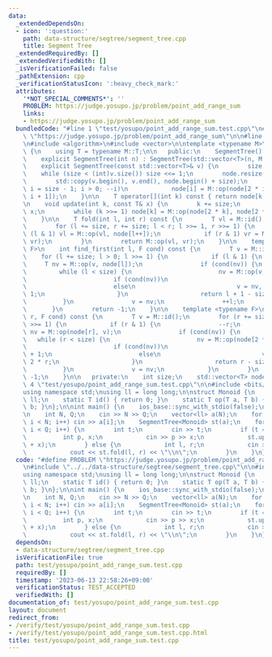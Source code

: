 ```yaml
---
data:
  _extendedDependsOn:
  - icon: ':question:'
    path: data-structure/segtree/segment_tree.cpp
    title: Segment Tree
  _extendedRequiredBy: []
  _extendedVerifiedWith: []
  _isVerificationFailed: false
  _pathExtension: cpp
  _verificationStatusIcon: ':heavy_check_mark:'
  attributes:
    '*NOT_SPECIAL_COMMENTS*': ''
    PROBLEM: https://judge.yosupo.jp/problem/point_add_range_sum
    links:
    - https://judge.yosupo.jp/problem/point_add_range_sum
  bundledCode: "#line 1 \"test/yosupo/point_add_range_sum.test.cpp\"\n#define PROBLEM\
    \ \"https://judge.yosupo.jp/problem/point_add_range_sum\"\n\n#line 2 \"data-structure/segtree/segment_tree.cpp\"\
    \n#include <algorithm>\n#include <vector>\n\ntemplate <typename M>\nclass SegmentTree\
    \ {\n    using T = typename M::T;\n\n   public:\n    SegmentTree() = default;\n\
    \    explicit SegmentTree(int n) : SegmentTree(std::vector<T>(n, M::id())) {}\n\
    \    explicit SegmentTree(const std::vector<T>& v) {\n        size = 1;\n    \
    \    while (size < (int)v.size()) size <<= 1;\n        node.resize(2 * size, M::id());\n\
    \        std::copy(v.begin(), v.end(), node.begin() + size);\n        for (int\
    \ i = size - 1; i > 0; --i)\n            node[i] = M::op(node[2 * i], node[2 *\
    \ i + 1]);\n    }\n\n    T operator[](int k) const { return node[k + size]; }\n\
    \n    void update(int k, const T& x) {\n        k += size;\n        node[k] =\
    \ x;\n        while (k >>= 1) node[k] = M::op(node[2 * k], node[2 * k + 1]);\n\
    \    }\n\n    T fold(int l, int r) const {\n        T vl = M::id(), vr = M::id();\n\
    \        for (l += size, r += size; l < r; l >>= 1, r >>= 1) {\n            if\
    \ (l & 1) vl = M::op(vl, node[l++]);\n            if (r & 1) vr = M::op(node[--r],\
    \ vr);\n        }\n        return M::op(vl, vr);\n    }\n\n    template <typename\
    \ F>\n    int find_first(int l, F cond) const {\n        T v = M::id();\n    \
    \    for (l += size; l > 0; l >>= 1) {\n            if (l & 1) {\n           \
    \     T nv = M::op(v, node[l]);\n                if (cond(nv)) {\n           \
    \         while (l < size) {\n                        nv = M::op(v, node[2 * l]);\n\
    \                        if (cond(nv))\n                            l = 2 * l;\n\
    \                        else\n                            v = nv, l = 2 * l +\
    \ 1;\n                    }\n                    return l + 1 - size;\n      \
    \          }\n                v = nv;\n                ++l;\n            }\n \
    \       }\n        return -1;\n    }\n\n    template <typename F>\n    int find_last(int\
    \ r, F cond) const {\n        T v = M::id();\n        for (r += size; r > 0; r\
    \ >>= 1) {\n            if (r & 1) {\n                --r;\n                T\
    \ nv = M::op(node[r], v);\n                if (cond(nv)) {\n                 \
    \   while (r < size) {\n                        nv = M::op(node[2 * r + 1], v);\n\
    \                        if (cond(nv))\n                            r = 2 * r\
    \ + 1;\n                        else\n                            v = nv, r =\
    \ 2 * r;\n                    }\n                    return r - size;\n      \
    \          }\n                v = nv;\n            }\n        }\n        return\
    \ -1;\n    }\n\n   private:\n    int size;\n    std::vector<T> node;\n};\n#line\
    \ 4 \"test/yosupo/point_add_range_sum.test.cpp\"\n\n#include <bits/stdc++.h>\n\
    using namespace std;\nusing ll = long long;\n\nstruct Monoid {\n    using T =\
    \ ll;\n    static T id() { return 0; }\n    static T op(T a, T b) { return a +\
    \ b; }\n};\n\nint main() {\n    ios_base::sync_with_stdio(false);\n    cin.tie(0);\n\
    \n    int N, Q;\n    cin >> N >> Q;\n    vector<ll> a(N);\n    for (int i = 0;\
    \ i < N; i++) cin >> a[i];\n    SegmentTree<Monoid> st(a);\n    for (int i = 0;\
    \ i < Q; i++) {\n        int t;\n        cin >> t;\n        if (t == 0) {\n  \
    \          int p, x;\n            cin >> p >> x;\n            st.update(p, st[p]\
    \ + x);\n        } else {\n            int l, r;\n            cin >> l >> r;\n\
    \            cout << st.fold(l, r) << \"\\n\";\n        }\n    }\n}\n"
  code: "#define PROBLEM \"https://judge.yosupo.jp/problem/point_add_range_sum\"\n\
    \n#include \"../../data-structure/segtree/segment_tree.cpp\"\n\n#include <bits/stdc++.h>\n\
    using namespace std;\nusing ll = long long;\n\nstruct Monoid {\n    using T =\
    \ ll;\n    static T id() { return 0; }\n    static T op(T a, T b) { return a +\
    \ b; }\n};\n\nint main() {\n    ios_base::sync_with_stdio(false);\n    cin.tie(0);\n\
    \n    int N, Q;\n    cin >> N >> Q;\n    vector<ll> a(N);\n    for (int i = 0;\
    \ i < N; i++) cin >> a[i];\n    SegmentTree<Monoid> st(a);\n    for (int i = 0;\
    \ i < Q; i++) {\n        int t;\n        cin >> t;\n        if (t == 0) {\n  \
    \          int p, x;\n            cin >> p >> x;\n            st.update(p, st[p]\
    \ + x);\n        } else {\n            int l, r;\n            cin >> l >> r;\n\
    \            cout << st.fold(l, r) << \"\\n\";\n        }\n    }\n}"
  dependsOn:
  - data-structure/segtree/segment_tree.cpp
  isVerificationFile: true
  path: test/yosupo/point_add_range_sum.test.cpp
  requiredBy: []
  timestamp: '2023-06-13 22:58:26+09:00'
  verificationStatus: TEST_ACCEPTED
  verifiedWith: []
documentation_of: test/yosupo/point_add_range_sum.test.cpp
layout: document
redirect_from:
- /verify/test/yosupo/point_add_range_sum.test.cpp
- /verify/test/yosupo/point_add_range_sum.test.cpp.html
title: test/yosupo/point_add_range_sum.test.cpp
---
```

